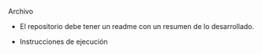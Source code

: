 Archivo

- El repositorio debe tener un readme con un resumen de lo desarrollado. 

- Instrucciones de ejecución

